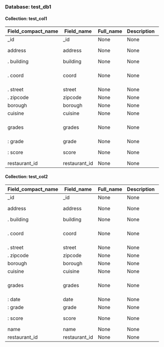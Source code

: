 
### Database: test_db1
#### Collection: test_col1 
|Field_compact_name     |Field_name        |Full_name     |Description     |Count     |Percentage     |Types_count                                   |
|-----------------------|------------------|--------------|----------------|----------|---------------|----------------------------------------------|
|_id                    |_id               |None          |None            |25359     |100.0          |oid : 25359                                   |
|address                |address           |None          |None            |25359     |100.0          |OBJECT : 25359                                |
| . building            |building          |None          |None            |25359     |100.0          |string : 25359                                |
| . coord               |coord             |None          |None            |25359     |100.0          |ARRAY(float : 50714, null : 2) : 25359        |
| . street              |street            |None          |None            |25359     |100.0          |string : 25359                                |
| . zipcode             |zipcode           |None          |None            |25359     |100.0          |string : 25359                                |
|borough                |borough           |None          |None            |25359     |100.0          |string : 25359                                |
|cuisine                |cuisine           |None          |None            |25359     |100.0          |string : 25359                                |
|grades                 |grades            |None          |None            |25359     |100.0          |ARRAY(OBJECT : 93463, null : 738) : 25359     |
| : grade               |grade             |None          |None            |93463     |368.56         |string : 93463                                |
| : score               |score             |None          |None            |93463     |368.56         |integer : 93450, null : 13                    |
|restaurant_id          |restaurant_id     |None          |None            |25359     |100.0          |string : 25359                                |

#### Collection: test_col2 
|Field_compact_name     |Field_name        |Full_name     |Description     |Count     |Percentage     |Types_count                                   |
|-----------------------|------------------|--------------|----------------|----------|---------------|----------------------------------------------|
|_id                    |_id               |None          |None            |25359     |100.0          |oid : 25359                                   |
|address                |address           |None          |None            |25359     |100.0          |OBJECT : 25359                                |
| . building            |building          |None          |None            |25359     |100.0          |string : 25359                                |
| . coord               |coord             |None          |None            |25359     |100.0          |ARRAY(float : 50714, null : 2) : 25359        |
| . street              |street            |None          |None            |25359     |100.0          |string : 25359                                |
| . zipcode             |zipcode           |None          |None            |25359     |100.0          |string : 25359                                |
|borough                |borough           |None          |None            |25359     |100.0          |string : 25359                                |
|cuisine                |cuisine           |None          |None            |25359     |100.0          |string : 25359                                |
|grades                 |grades            |None          |None            |25359     |100.0          |ARRAY(OBJECT : 93463, null : 738) : 25359     |
| : date                |date              |None          |None            |93463     |368.56         |date : 93463                                  |
| : grade               |grade             |None          |None            |93463     |368.56         |string : 93463                                |
| : score               |score             |None          |None            |93463     |368.56         |integer : 93450, null : 13                    |
|name                   |name              |None          |None            |25359     |100.0          |string : 25359                                |
|restaurant_id          |restaurant_id     |None          |None            |25359     |100.0          |string : 25359                                |

